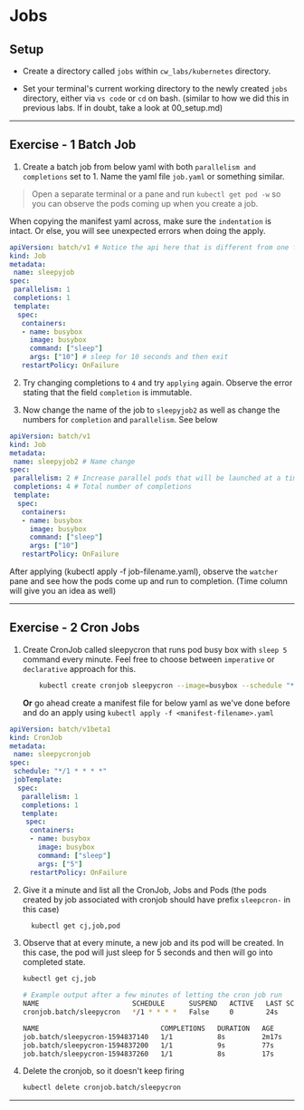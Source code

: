 # Jobs

## Setup

* Create a directory called `jobs` within `cw_labs/kubernetes` directory. 

* Set your terminal's current working directory to the newly created `jobs` directory, either via `vs code` or `cd` on bash. (similar to how we did this in previous labs. If in doubt, take a look at 00_setup.md)

---

## Exercise - 1 Batch Job

1. Create a batch job from below yaml with both `parallelism and completions` set to 1. Name the yaml file `job.yaml` or something similar.

> Open a separate terminal or a pane and run `kubectl get pod -w` so you can observe the pods coming up when you create a job.

When copying the manifest yaml across, make sure the `indentation` is intact. Or else, you will see unexpected errors when doing the apply.

```yaml
apiVersion: batch/v1 # Notice the api here that is different from one for deployment.
kind: Job
metadata:
 name: sleepyjob
spec:
 parallelism: 1
 completions: 1
 template:
  spec:
   containers:
   - name: busybox
     image: busybox
     command: ["sleep"]
     args: ["10"] # sleep for 10 seconds and then exit
   restartPolicy: OnFailure
```

2. Try changing completions to `4` and try `applying` again. Observe the error stating that the field `completion` is immutable.

3. Now change the name of the job to `sleepyjob2` as well as change the numbers for `completion` and `parallelism`. See below

```yaml
apiVersion: batch/v1
kind: Job
metadata:
 name: sleepyjob2 # Name change
spec:
 parallelism: 2 # Increase parallel pods that will be launched at a time
 completions: 4 # Total number of completions
 template:
  spec:
   containers:
   - name: busybox
     image: busybox
     command: ["sleep"]
     args: ["10"]
   restartPolicy: OnFailure
```

After applying (kubectl apply -f job-filename.yaml), observe the `watcher` pane and see how the pods come up and run to completion. (Time column will give you an idea as well)

---

## Exercise - 2 Cron Jobs

1. Create CronJob called sleepycron that runs pod busy box with ```sleep 5``` command every minute. Feel free to choose between `imperative` or `declarative` approach for this.

    ```bash    
        kubectl create cronjob sleepycron --image=busybox --schedule "*/1 * * * *" -- sleep 5        
    ```
    **Or** go ahead create a manifest file for below yaml as we've done before and do an apply using `kubectl apply -f <manifest-filename>.yaml`

```yaml
apiVersion: batch/v1beta1
kind: CronJob
metadata:
 name: sleepycronjob
spec:
 schedule: "*/1 * * * *"
 jobTemplate:
  spec:
   parallelism: 1
   completions: 1
   template:
    spec:
     containers:
     - name: busybox
       image: busybox
       command: ["sleep"]
       args: ["5"]
     restartPolicy: OnFailure
```
 
2. Give it a minute and list all the CronJob, Jobs and Pods (the pods created by job associated with cronjob should have prefix `sleepcron-` in this case)

    ```bash
      kubectl get cj,job,pod       
    ```
3. Observe that at every minute, a new job and its pod will be created. In this case, the pod will just sleep for 5 seconds and then will go into completed state.

   ```bash   
   kubectl get cj,job

   # Example output after a few minutes of letting the cron job run
   NAME                       SCHEDULE      SUSPEND   ACTIVE   LAST SCHEDULE   AGE
   cronjob.batch/sleepycron   */1 * * * *   False     0        24s             11m

   NAME                              COMPLETIONS   DURATION   AGE
   job.batch/sleepycron-1594837140   1/1           8s         2m17s
   job.batch/sleepycron-1594837200   1/1           9s         77s
   job.batch/sleepycron-1594837260   1/1           8s         17s
   ```

4. Delete the cronjob, so it doesn't keep firing

   ```bash
   kubectl delete cronjob.batch/sleepycron 
   ```
---
